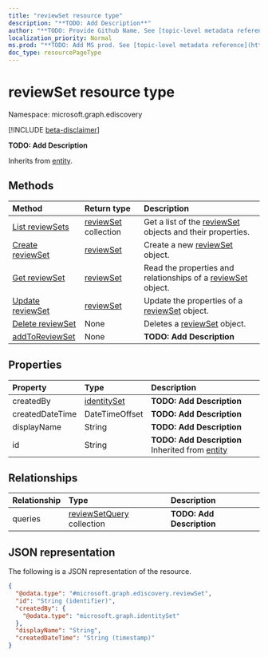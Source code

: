 ```yaml
---
title: "reviewSet resource type"
description: "**TODO: Add Description**"
author: "**TODO: Provide Github Name. See [topic-level metadata reference](https://msgo.azurewebsites.net/add/document/guidelines/metadata.html#topic-level-metadata)**"
localization_priority: Normal
ms.prod: "**TODO: Add MS prod. See [topic-level metadata reference](https://msgo.azurewebsites.net/add/document/guidelines/metadata.html#topic-level-metadata)**"
doc_type: resourcePageType
---
```


# reviewSet resource type

Namespace: microsoft.graph.ediscovery

[!INCLUDE [beta-disclaimer](../../includes/beta-disclaimer.md)]

**TODO: Add Description**


Inherits from [entity](../resources/entity.md).

## Methods
|Method|Return type|Description|
|:---|:---|:---|
|[List reviewSets](../api/reviewset-list.md)|[reviewSet](../resources/ediscovery-reviewset.md) collection|Get a list of the [reviewSet](../resources/reviewset.md) objects and their properties.|
|[Create reviewSet](../api/ediscovery-reviewset-create.md)|[reviewSet](../resources/ediscovery-reviewset.md)|Create a new [reviewSet](../resources/ediscovery-reviewset.md) object.|
|[Get reviewSet](../api/ediscovery-reviewset-get.md)|[reviewSet](../resources/ediscovery-reviewset.md)|Read the properties and relationships of a [reviewSet](../resources/ediscovery-reviewset.md) object.|
|[Update reviewSet](../api/ediscovery-reviewset-update.md)|[reviewSet](../resources/ediscovery-reviewset.md)|Update the properties of a [reviewSet](../resources/ediscovery-reviewset.md) object.|
|[Delete reviewSet](../api/ediscovery-reviewset-delete.md)|None|Deletes a [reviewSet](../resources/ediscovery-reviewset.md) object.|
|[addToReviewSet](../api/ediscovery-reviewset-addtoreviewset.md)|None|**TODO: Add Description**|

## Properties
|Property|Type|Description|
|:---|:---|:---|
|createdBy|[identitySet](../resources/ediscovery-identityset.md)|**TODO: Add Description**|
|createdDateTime|DateTimeOffset|**TODO: Add Description**|
|displayName|String|**TODO: Add Description**|
|id|String|**TODO: Add Description** Inherited from [entity](../resources/ediscovery-entity.md)|

## Relationships
|Relationship|Type|Description|
|:---|:---|:---|
|queries|[reviewSetQuery](../resources/ediscovery-reviewsetquery.md) collection|**TODO: Add Description**|

## JSON representation
The following is a JSON representation of the resource.
<!-- {
  "blockType": "resource",
  "keyProperty": "id",
  "@odata.type": "microsoft.graph.ediscovery.reviewSet",
  "baseType": "microsoft.graph.entity",
  "openType": false
}
-->
``` json
{
  "@odata.type": "#microsoft.graph.ediscovery.reviewSet",
  "id": "String (identifier)",
  "createdBy": {
    "@odata.type": "microsoft.graph.identitySet"
  },
  "displayName": "String",
  "createdDateTime": "String (timestamp)"
}
```

